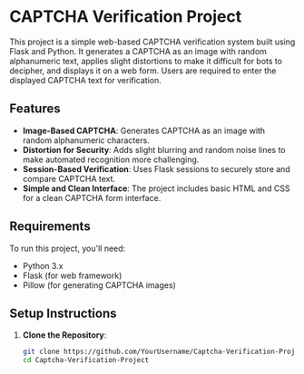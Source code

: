 
# CAPTCHA Verification Project

This project is a simple web-based CAPTCHA verification system built using Flask and Python. It generates a CAPTCHA as an image with random alphanumeric text, applies slight distortions to make it difficult for bots to decipher, and displays it on a web form. Users are required to enter the displayed CAPTCHA text for verification.

## Features

- **Image-Based CAPTCHA**: Generates CAPTCHA as an image with random alphanumeric characters.
- **Distortion for Security**: Adds slight blurring and random noise lines to make automated recognition more challenging.
- **Session-Based Verification**: Uses Flask sessions to securely store and compare CAPTCHA text.
- **Simple and Clean Interface**: The project includes basic HTML and CSS for a clean CAPTCHA form interface.

## Requirements

To run this project, you'll need:

- Python 3.x
- Flask (for web framework)
- Pillow (for generating CAPTCHA images)

## Setup Instructions

1. **Clone the Repository**:
   ```bash
   git clone https://github.com/YourUsername/Captcha-Verification-Project.git
   cd Captcha-Verification-Project
